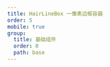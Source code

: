 ```yaml
---
title: HairLineBox 一像素边框容器
order: 5
mobile: true
group:
  title: 基础组件
  order: 0
  path: base
---
```


<code src="../demo/HairLineBox.jsx"></code>
<API src="../src/HairLineBox.tsx"></API>
